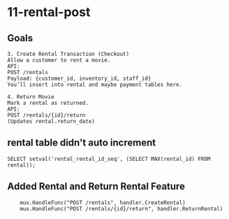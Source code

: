 # 11-rental-post

## Goals

```
3. Create Rental Transaction (Checkout)
Allow a customer to rent a movie.
API:
POST /rentals
Payload: {customer_id, inventory_id, staff_id}
You’ll insert into rental and maybe payment tables here.

4. Return Movie
Mark a rental as returned.
API:
POST /rentals/{id}/return
(Updates rental.return_date)
```

## rental table didn't auto increment
```
SELECT setval('rental_rental_id_seq', (SELECT MAX(rental_id) FROM rental));
```

## Added Rental and Return Rental Feature
```
	mux.HandleFunc("POST /rentals", handler.CreateRental)
	mux.HandleFunc("POST /rentals/{id}/return", handler.ReturnRental)
```